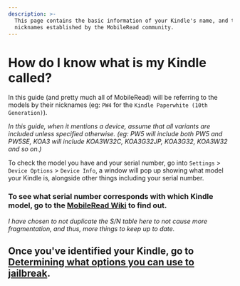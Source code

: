 ```yaml
---
description: >-
  This page contains the basic information of your Kindle's name, and the
  nicknames established by the MobileRead community.
---
```


# How do I know what is my Kindle called?

In this guide (and pretty much all of MobileRead) will be referring to the models by their nicknames (eg: `PW4` for the `Kindle Paperwhite (10th Generation)`).

_In this guide, when it mentions a device, assume that all variants are included unless specified otherwise. (eg: PW5 will include both PW5 and PW5SE, KOA3 will include KOA3W32C, KOA3G32JP, KOA3G32, KOA3W32 and so on.)_

To check the model you have and your serial number, go into `Settings` > `Device Options` > `Device Info`, a window will pop up showing what model your Kindle is, alongside other things including your serial number.

### To see what serial number corresponds with which Kindle model, go to the [MobileRead Wiki](https://wiki.mobileread.com/wiki/Kindle\_Serial\_Numbers) to find out.

_I have chosen to not duplicate the S/N table here to not cause more fragmentation, and thus, more things to keep up to date._

## Once you've identified your Kindle, go to [Determining what options you can use to jailbreak](determining-the-method-to-use-for-jailbreaking.md).
